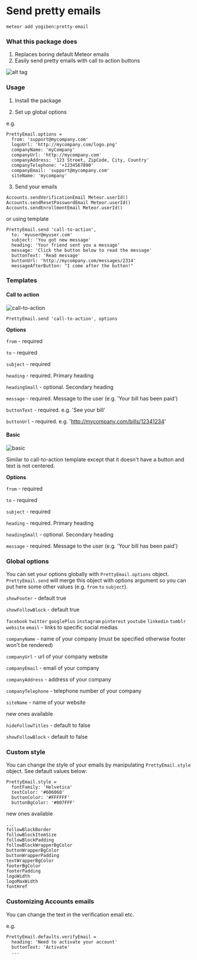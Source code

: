 Send pretty emails
==================

`meteor add yogiben:pretty-email`

### What this package does ###
1. Replaces boring default Meteor emails
2. Easily send pretty emails with call to action buttons

![alt tag](https://raw.githubusercontent.com/yogiben/meteor-pretty-email/master/readme/meteor-pretty-email.png)


### Usage ###

1) Install the package

2) Set up global options

e.g.

```
PrettyEmail.options =
  from: 'support@mycompany.com'
  logoUrl: 'http://mycompany.com/logo.png'
  companyName: 'myCompany'
  companyUrl: 'http://mycompany.com'
  companyAddress: '123 Street, ZipCode, City, Country'
  companyTelephone: '+1234567890'
  companyEmail: 'support@mycompany.com'
  siteName: 'mycompany'
```

3) Send your emails

```
Accounts.sendVerificationEmail Meteor.userId()
Accounts.sendResetPasswordEmail Meteor.userId()
Accounts.sendEnrollmentEmail Meteor.userId()
```

or using template

```
PrettyEmail.send 'call-to-action',
  to: 'myuser@myuser.com'
  subject: 'You got new message'
  heading: 'Your friend sent you a message'
  message: 'Click the button below to read the message'
  buttonText: 'Read message'
  buttonUrl: 'http://mycompany.com/messages/2314'
  messageAfterButton: "I come after the button!"
```

### Templates ###

#### Call to action ####

![call-to-action](readme/call-to-action.png)

```
PrettyEmail.send 'call-to-action', options
```

**Options**

``from`` - required

``to`` - required

``subject`` - required

``heading`` - required. Primary heading

``headingSmall`` - optional. Secondary heading

``message`` - required. Message to the user (e.g. 'Your bill has been paid')

``buttonText`` - required. e.g. 'See your bill'

``buttonUrl`` - required. e.g. 'http://mycompany.com/bills/12341234'

#### Basic ####

![basic](readme/basic.png)

Similar to call-to-action template except that it doesn't have a button and text is not centered.

**Options**

``from`` - required

``to`` - required

``subject`` - required

``heading`` - required. Primary heading

``headingSmall`` - optional. Secondary heading

``message`` - required. Message to the user (e.g. 'Your bill has been paid')

### Global options ###

You can set your options globally with ``PrettyEmail.options`` object. ``PrettyEmail.send`` will merge this object with options argument so you can put here some other values (e.g. ``from`` ``to`` ``subject``).

``showFooter`` - default true

``showFollowBlock`` - default true

``facebook`` ``twitter`` ``googlePlus`` ``instagram`` ``pinterest`` ``youtube`` ``linkedin`` ``tumblr`` ``website`` ``email`` - links to specific social medias

``companyName`` - name of your company (must be specified otherwise footer won't be rendered)

``companyUrl`` - url of your company website

``companyEmail`` - email of your company

``companyAddress`` - address of your company

``companyTelephone`` - telephone number of your company

``siteName`` - name of your website

new ones available

``hideFollowTitles`` - default to false

``showFollowBlock`` - default to false

### Custom style ###

You can change the style of your emails by manipulating ``PrettyEmail.style`` object. See default values below:

```
PrettyEmail.style =
  fontFamily: 'Helvetica'
  textColor: '#606060'
  buttonColor: '#FFFFFF'
  buttonBgColor: '#007FFF'
```

new ones available

```
...
followBlockBorder
followBlockItemSize
followBlockPadding
followBlockWrapperBgColor
buttonWrapperBgColor
buttonWrapperPadding
textWrapperBgColor
footerBgColor
footerPadding
logoWidth
logoMaxWidth
fontHref
```

### Customizing Accounts emails ###
You can change the text in the verification email etc.

e.g.

```
PrettyEmail.defaults.verifyEmail =
  heading: 'Need to activate your account'
  buttonText: 'Activate'
  ...
  ```
